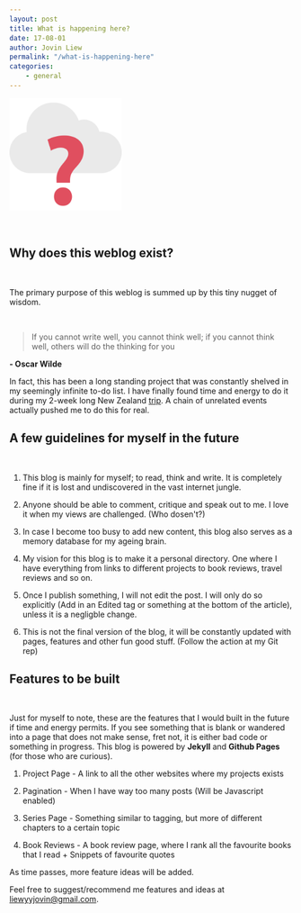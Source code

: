 ```yaml
---
layout: post
title: What is happening here?
date: 17-08-01
author: Jovin Liew
permalink: "/what-is-happening-here"
categories:
    - general
---
```


<img src="images/what.svg" width="200">

&nbsp;
## **Why does this weblog exist?**
&nbsp;

The primary purpose of this weblog is summed up by this tiny nugget of wisdom.

&nbsp;
> If you cannot write well, you cannot think well; if you cannot think well, others will do the thinking for you

**- Oscar Wilde**
&nbsp;

In fact, this has been a long standing project that was constantly shelved in my seemingly infinite to-do list. I have finally found time and energy to do it during my 2-week long New Zealand [trip](/incredible-new-zealand). A chain of unrelated events actually pushed me to do this for real.

## **A few guidelines for myself in the future**
&nbsp;

1) This blog is mainly for myself; to read, think and write. It is completely fine if it is lost and undiscovered in the vast internet jungle.

2) Anyone should be able to comment, critique and speak out to me. I love it when my views are challenged. (Who dosen't?)

3) In case I become too busy to add new content, this blog also serves as a memory database for my ageing brain.

4) My vision for this blog is to make it a personal directory. One where I have everything from links to different projects to book reviews, travel reviews and so on.

5) Once I publish something, I will not edit the post. I will only do so explicitly (Add in an Edited tag or something at the bottom of the article), unless it is a negligble change.

6) This is not the final version of the blog, it will be constantly updated with pages, features and other fun good stuff. (Follow the action at my Git rep)

## **Features to be built**
&nbsp;

Just for myself to note, these are the features that I would built in the future if time and energy permits. If you see something that is blank or wandered into a page that does not make sense, fret not, it is either bad code or something in progress. This blog is powered by **Jekyll** and **Github Pages** (for those who are curious).

1) Project Page - A link to all the other websites where my projects exists

2) Pagination - When I have way too many posts (Will be Javascript enabled)

3) Series Page - Something similar to tagging, but more of different chapters to a certain topic

4) Book Reviews - A book review page, where I rank all the favourite books that I read + Snippets of favourite quotes

As time passes, more feature ideas will be added.

Feel free to suggest/recommend me features and ideas at liewyyjovin@gmail.com. <i class="em em-smile"></i>
